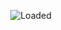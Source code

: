 <div align=center>

![Loaded](https://user-images.githubusercontent.com/70523536/108715103-be4c1e80-755d-11eb-9600-fdb5392cdf88.png)

</div>